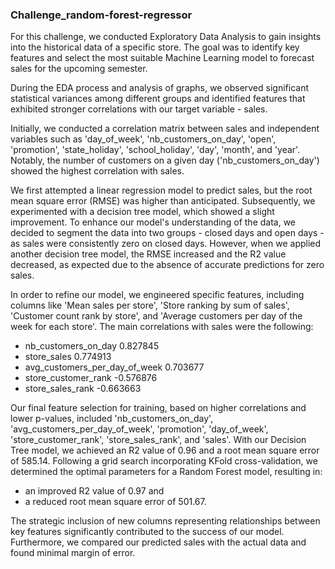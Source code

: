 ### Challenge_random-forest-regressor

For this challenge, we conducted Exploratory Data Analysis to gain insights into the historical data of a specific store. The goal was to identify key features and select the most suitable Machine Learning model to forecast sales for the upcoming semester.

During the EDA process and analysis of graphs, we observed significant statistical variances among different groups and identified features that exhibited stronger correlations with our target variable - sales.

Initially, we conducted a correlation matrix between sales and independent variables such as 'day_of_week', 'nb_customers_on_day', 'open', 'promotion', 'state_holiday', 'school_holiday', 'day', 'month', and 'year'. Notably, the number of customers on a given day ('nb_customers_on_day') showed the highest correlation with sales.

We first attempted a linear regression model to predict sales, but the root mean square error (RMSE) was higher than anticipated. Subsequently, we experimented with a decision tree model, which showed a slight improvement.
To enhance our model's understanding of the data, we decided to segment the data into two groups - closed days and open days - as sales were consistently zero on closed days. However, when we applied another decision tree model, the RMSE increased and the R2 value decreased, as expected due to the absence of accurate predictions for zero sales.

In order to refine our model, we engineered specific features, including columns like 'Mean sales per store', 'Store ranking by sum of sales', 'Customer count rank by store', and 'Average customers per day of the week for each store'. The main correlations with sales were the following:
  - nb_customers_on_day              0.827845
  - store_sales                      0.774913
  - avg_customers_per_day_of_week    0.703677
  - store_customer_rank             -0.576876
  - store_sales_rank                -0.663663

Our final feature selection for training, based on higher correlations and lower p-values, included 'nb_customers_on_day', 'avg_customers_per_day_of_week', 'promotion', 'day_of_week', 'store_customer_rank', 'store_sales_rank', and 'sales'.
With our Decision Tree model, we achieved an R2 value of 0.96 and a root mean square error of 585.14. Following a grid search incorporating KFold cross-validation, we determined the optimal parameters for a Random Forest model, resulting in: 
- an improved R2 value of 0.97 and
- a reduced root mean square error of 501.67.

The strategic inclusion of new columns representing relationships between key features significantly contributed to the success of our model.
Furthermore, we compared our predicted sales with the actual data and found minimal margin of error.
